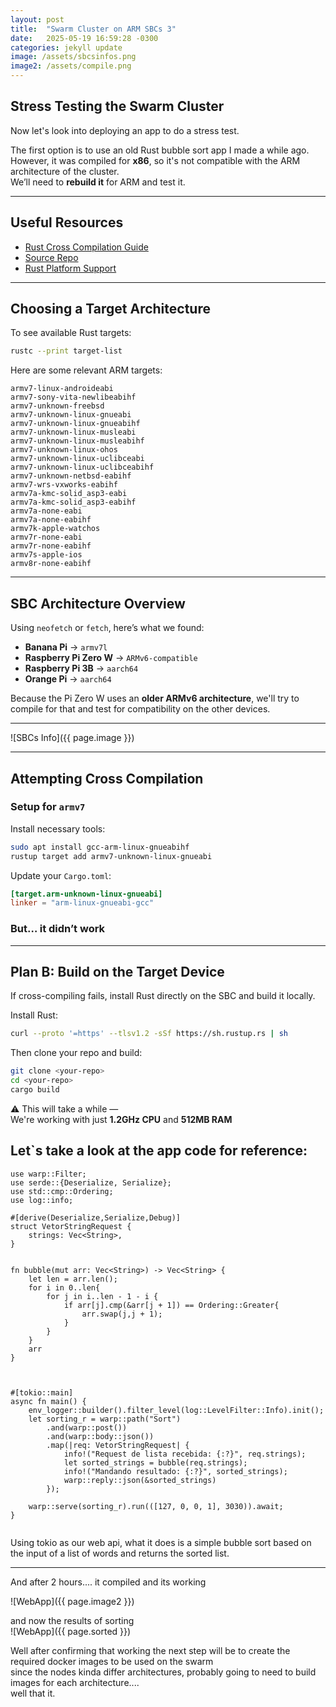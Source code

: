 ```yaml
---
layout: post
title:  "Swarm Cluster on ARM SBCs 3"
date:   2025-05-19 16:59:28 -0300
categories: jekyll update
image: /assets/sbcsinfos.png
image2: /assets/compile.png
---
```


## Stress Testing the Swarm Cluster

Now let's look into deploying an app to do a stress test.

The first option is to use an old Rust bubble sort app I made a while ago.  
However, it was compiled for **x86**, so it's not compatible with the ARM architecture of the cluster.  
We’ll need to **rebuild it** for ARM and test it.

---

## Useful Resources

- [Rust Cross Compilation Guide](https://github.com/locnnil/rust_cross_compilation)  
- [Source Repo](https://github.com/poi-2024-1/poi-atividade-2-Mr-76/tree/Entrega)  
- [Rust Platform Support](https://doc.rust-lang.org/beta/rustc/platform-support.html)

---

## Choosing a Target Architecture

To see available Rust targets:

```bash
rustc --print target-list
```

Here are some relevant ARM targets:

```
armv7-linux-androideabi  
armv7-sony-vita-newlibeabihf  
armv7-unknown-freebsd  
armv7-unknown-linux-gnueabi  
armv7-unknown-linux-gnueabihf  
armv7-unknown-linux-musleabi  
armv7-unknown-linux-musleabihf  
armv7-unknown-linux-ohos  
armv7-unknown-linux-uclibceabi  
armv7-unknown-linux-uclibceabihf  
armv7-unknown-netbsd-eabihf  
armv7-wrs-vxworks-eabihf  
armv7a-kmc-solid_asp3-eabi  
armv7a-kmc-solid_asp3-eabihf  
armv7a-none-eabi  
armv7a-none-eabihf  
armv7k-apple-watchos  
armv7r-none-eabi  
armv7r-none-eabihf  
armv7s-apple-ios  
armv8r-none-eabihf  
```

---

## SBC Architecture Overview

Using `neofetch` or `fetch`, here’s what we found:

- **Banana Pi** → `armv7l`  
- **Raspberry Pi Zero W** → `ARMv6-compatible`  
- **Raspberry Pi 3B** → `aarch64`  
- **Orange Pi** → `aarch64`

Because the Pi Zero W uses an **older ARMv6 architecture**, we'll try to compile for that and test for compatibility on the other devices.

---

![SBCs Info]({{ page.image }})

---

## Attempting Cross Compilation

### Setup for `armv7`

Install necessary tools:

```bash
sudo apt install gcc-arm-linux-gnueabihf
rustup target add armv7-unknown-linux-gnueabi
```

Update your `Cargo.toml`:

```toml
[target.arm-unknown-linux-gnueabi]
linker = "arm-linux-gnueabi-gcc"
```

### But… it didn’t work

---

## Plan B: Build on the Target Device

If cross-compiling fails, install Rust directly on the SBC and build it locally.

Install Rust:

```bash
curl --proto '=https' --tlsv1.2 -sSf https://sh.rustup.rs | sh
```

Then clone your repo and build:

```bash
git clone <your-repo>
cd <your-repo>
cargo build
```

⚠️ This will take a while —  
We're working with just **1.2GHz CPU** and **512MB RAM**



## Let`s take a look at the app code for reference:


```
use warp::Filter;
use serde::{Deserialize, Serialize};
use std::cmp::Ordering;
use log::info;

#[derive(Deserialize,Serialize,Debug)]
struct VetorStringRequest {
    strings: Vec<String>,
}


fn bubble(mut arr: Vec<String>) -> Vec<String> {
    let len = arr.len();
    for i in 0..len{
        for j in i..len - 1 - i {
            if arr[j].cmp(&arr[j + 1]) == Ordering::Greater{
                arr.swap(j,j + 1);
            }
        }
    }
    arr
}



#[tokio::main]
async fn main() {
    env_logger::builder().filter_level(log::LevelFilter::Info).init();
    let sorting_r = warp::path("Sort")
        .and(warp::post())
        .and(warp::body::json())
        .map(|req: VetorStringRequest| {
            info!("Request de lista recebida: {:?}", req.strings);
            let sorted_strings = bubble(req.strings);
            info!("Mandando resultado: {:?}", sorted_strings);
            warp::reply::json(&sorted_strings)
        });

    warp::serve(sorting_r).run(([127, 0, 0, 1], 3030)).await;
}


```

Using tokio as our web api, what it does is a simple bubble sort based on the input of a list of words and returns the
sorted list.  

---
And after 2 hours.... it compiled and its working


![WebApp]({{ page.image2 }})

and now the results of sorting  
![WebApp]({{ page.sorted }})

Well after confirming that working the next step will be to create the required docker images to be used on the swarm  
since the nodes kinda differ architectures, probably going to need to build images for each architecture....  
well that it.  
